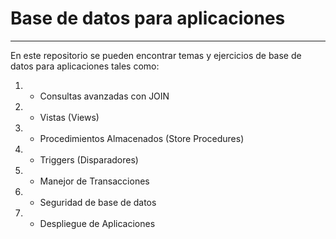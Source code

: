 # Base de datos para aplicaciones
---
En este repositorio se pueden encontrar temas y ejercicios de base de datos para aplicaciones tales como: 

1. - Consultas avanzadas con JOIN
2. - Vistas (Views)
3. - Procedimientos Almacenados (Store Procedures)
4. - Triggers (Disparadores)
5. - Manejor de Transacciones
6. - Seguridad de base de datos
7. - Despliegue de Aplicaciones